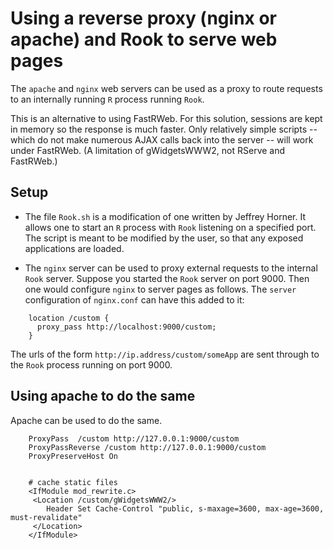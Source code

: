 Using a reverse proxy (nginx or apache) and Rook to serve web pages
=======================================

The `apache` and `nginx` web servers can be used as a proxy to route
requests to an internally running `R` process running `Rook`.

This is an alternative to using FastRWeb. For this solution, sessions are kept in memory so the response is much faster. Only relatively simple scripts -- which do not make numerous AJAX calls back into the server -- will work under FastRWeb. (A limitation of gWidgetsWWW2, not RServe and FastRWeb.)

Setup
-----

* The file `Rook.sh` is a modification of one written by Jeffrey
  Horner. It allows one to start an `R` process with `Rook` listening
  on a specified port. The script is meant to be modified by the user,
  so that any exposed applications are loaded. 

* The `nginx` server can be used to proxy external requests to the
  internal `Rook` server. Suppose you started the `Rook` server on
  port 9000. Then one would configure `nginx` to server pages as
  follows. The `server` configuration of `nginx.conf` can have this
  added to it:
    
```
    location /custom { 
      proxy_pass http://localhost:9000/custom; 
    }
```

The  urls of the form `http://ip.address/custom/someApp` are sent through to the `Rook` process running on port 9000.



Using apache to do the same
---------------------------

Apache can be used to do the same. 
    
```
    ProxyPass  /custom http://127.0.0.1:9000/custom
    ProxyPassReverse /custom http://127.0.0.1:9000/custom
    ProxyPreserveHost On
    

    # cache static files                                                            
    <IfModule mod_rewrite.c>
     <Location /custom/gWidgetsWWW2/>
        Header Set Cache-Control "public, s-maxage=3600, max-age=3600, must-revalidate"
     </Location>
    </IfModule>
    
```

